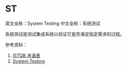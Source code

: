 
# ST

英文全称：System Testing
中文全称：系统测试

系统测试是测试集成系统以验证它是否满足指定需求的过程。 

参考资料：

1. [ISTQB 术语表](https://www.cstqb.cn/ISTQB%C2%AE%E6%9C%AF%E8%AF%AD%E8%A1%A8.html)
1. [System Testing](https://www.tutorialspoint.com/software_testing_dictionary/system_testing.htm)